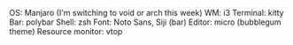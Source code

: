 OS: Manjaro (I'm switching to void or arch this week)
WM: i3
Terminal: kitty
Bar: polybar
Shell: zsh
Font: Noto Sans, Siji (bar)
Editor: micro (bubblegum theme)
Resource monitor: vtop
